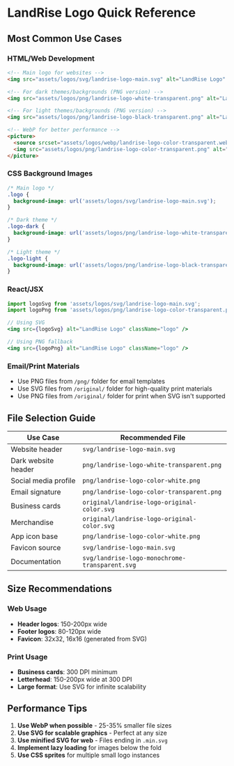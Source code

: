 # LandRise Logo Quick Reference

## Most Common Use Cases

### HTML/Web Development
```html
<!-- Main logo for websites -->
<img src="assets/logos/svg/landrise-logo-main.svg" alt="LandRise Logo" />

<!-- For dark themes/backgrounds (PNG version) -->
<img src="assets/logos/png/landrise-logo-white-transparent.png" alt="LandRise Logo" />

<!-- For light themes/backgrounds (PNG version) -->
<img src="assets/logos/png/landrise-logo-black-transparent.png" alt="LandRise Logo" />

<!-- WebP for better performance -->
<picture>
  <source srcset="assets/logos/webp/landrise-logo-color-transparent.webp" type="image/webp">
  <img src="assets/logos/png/landrise-logo-color-transparent.png" alt="LandRise Logo">
</picture>
```

### CSS Background Images
```css
/* Main logo */
.logo {
  background-image: url('assets/logos/svg/landrise-logo-main.svg');
}

/* Dark theme */
.logo-dark {
  background-image: url('assets/logos/png/landrise-logo-white-transparent.png');
}

/* Light theme */
.logo-light {
  background-image: url('assets/logos/png/landrise-logo-black-transparent.png');
}
```

### React/JSX
```jsx
import logoSvg from 'assets/logos/svg/landrise-logo-main.svg';
import logoPng from 'assets/logos/png/landrise-logo-color-transparent.png';

// Using SVG
<img src={logoSvg} alt="LandRise Logo" className="logo" />

// Using PNG fallback
<img src={logoPng} alt="LandRise Logo" className="logo" />
```

### Email/Print Materials
- Use PNG files from `/png/` folder for email templates
- Use SVG files from `/original/` folder for high-quality print materials
- Use PNG files from `/original/` folder for print when SVG isn't supported

## File Selection Guide

| Use Case | Recommended File |
|----------|------------------|
| Website header | `svg/landrise-logo-main.svg` |
| Dark website header | `png/landrise-logo-white-transparent.png` |
| Social media profile | `png/landrise-logo-color-white.png` |
| Email signature | `png/landrise-logo-color-transparent.png` |
| Business cards | `original/landrise-logo-original-color.svg` |
| Merchandise | `original/landrise-logo-original-color.svg` |
| App icon base | `png/landrise-logo-color-white.png` |
| Favicon source | `svg/landrise-logo-main.svg` |
| Documentation | `svg/landrise-logo-monochrome-transparent.svg` |

## Size Recommendations

### Web Usage
- **Header logos**: 150-200px wide
- **Footer logos**: 80-120px wide
- **Favicon**: 32x32, 16x16 (generated from SVG)

### Print Usage
- **Business cards**: 300 DPI minimum
- **Letterhead**: 150-200px wide at 300 DPI
- **Large format**: Use SVG for infinite scalability

## Performance Tips

1. **Use WebP when possible** - 25-35% smaller file sizes
2. **Use SVG for scalable graphics** - Perfect at any size
3. **Use minified SVG for web** - Files ending in `.min.svg`
4. **Implement lazy loading** for images below the fold
5. **Use CSS sprites** for multiple small logo instances
